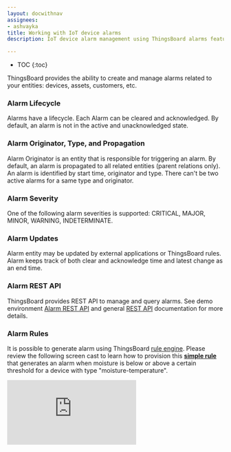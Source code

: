 ```yaml
---
layout: docwithnav
assignees:
- ashvayka
title: Working with IoT device alarms
description: IoT device alarm management using ThingsBoard alarms feature

---
```


* TOC
{:toc}

ThingsBoard provides the ability to create and manage alarms related to your entities: devices, assets, customers, etc.

### Alarm Lifecycle

Alarms have a lifecycle. Each Alarm can be cleared and acknowledged. By default, an alarm is not in the active and unacknowledged state.

### Alarm Originator, Type, and Propagation

Alarm Originator is an entity that is responsible for triggering an alarm. By default, an alarm is propagated to all related entities (parent relations only).
An alarm is identified by start time, originator and type. There can't be two active alarms for a same type and originator.

### Alarm Severity

One of the following alarm severities is supported: CRITICAL, MAJOR, MINOR, WARNING, INDETERMINATE.

### Alarm Updates

Alarm entity may be updated by external applications or ThingsBoard rules. Alarm keeps track of both clear and acknowledge time and latest change as an end time.

### Alarm REST API

ThingsBoard provides REST API to manage and query alarms. See demo environment [Alarm REST API](https://demo.thingsboard.io/swagger-ui.html#/alarm-controller) and general [REST API](/docs/reference/rest-api/) documentation for more details.

### Alarm Rules

It is possible to generate alarm using ThingsBoard [rule engine](/docs/user-guide/rule-engine/).
Please review the following screen cast to learn how to provision this [**simple rule**](/docs/user-guide/resources/moisture_threshold_rule.json) that generates an alarm when moisture is below or above a certain threshold for a device with type "moisture-temperature". 
  
<div id="video">  
    <div id="video_wrapper">
        <iframe src="https://www.youtube.com/embed/K64rRA8WEF8" frameborder="0" allowfullscreen></iframe>
    </div>
</div>


    
